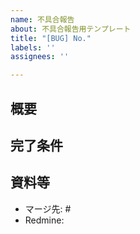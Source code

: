 ```yaml
---
name: 不具合報告
about: 不具合報告用テンプレート
title: "[BUG] No."
labels: ''
assignees: ''

---
```


## 概要


## 完了条件


## 資料等

<!-- マージ先のIssue番号を記載することで、自動でマイルストーンとラベルが設定されます -->
- マージ先: #
- Redmine:
